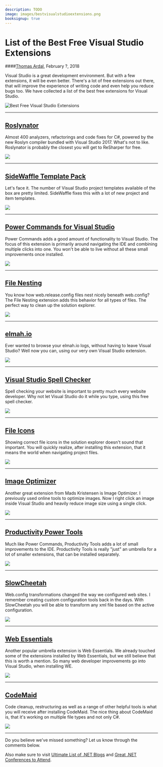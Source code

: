 ```yaml
---
description: TODO
image: images/bestvisualstudioextensions.png
booksignup: true
---
```


# List of the Best Free Visual Studio Extensions

####[Thomas Ardal](http://elmah.io/about/), February ?, 2018

Visual Studio is a great development environment. But with a few extensions, it will be even better. There's a lot of free extensions out there, that will improve the experience of writing code and even help you reduce bugs too. We have collected a list of the best free extensions for Visual Studio.

![Best Free Visual Studio Extensions](/images/bestvisualstudioextensions.png)
 
<hr/>

## <a href="https://marketplace.visualstudio.com/items?itemName=josefpihrt.Roslynator2017" target="_blank" rel="noopener noreferrer">Roslynator</a>

Almost 400 analyzers, refactorings and code fixes for C#, powered by the new Roslyn compiler bundled with Visual Studio 2017. What's not to like. Roslynator is probably the closest you will get to ReSharper for free.

<img src="/images/roslynator.png" style="box-shadow:none;"/>

<hr/>

## <a href="https://marketplace.visualstudio.com/items?itemName=MadsKristensen.SideWaffleTemplatePack" target="_blank" rel="noopener noreferrer">SideWaffle Template Pack</a>

Let's face it. The number of Visual Studio project templates available of the box are pretty limited. SideWaffle fixes this with a lot of new project and item templates.

<img src="/images/sidewaffle.png" style="box-shadow:none;"/>

<hr/>

## <a href="https://marketplace.visualstudio.com/items?itemName=VisualStudioProductTeam.PowerCommandsforVisualStudio" target="_blank" rel="noopener noreferrer">Power Commands for Visual Studio</a>

Power Commands adds a good amount of functionality to Visual Studio. The focus of this extension is primarily around navigating the IDE and combining multiple clicks into one. You won't be able to live without all these small improvements once installed.

<img src="/images/powercommands.png" style="box-shadow:none;"/>

<hr/>

## <a href="https://marketplace.visualstudio.com/items?itemName=MadsKristensen.FileNesting" target="_blank" rel="noopener noreferrer">File Nesting</a>

You know how web.release.config files nest nicely beneath web.config? The File Nesting extension adds this behavior for all types of files. The perfect way to clean up the solution explorer.

<img src="/images/filenesting.png" style="box-shadow:none;"/>

<hr/>

## <a href="https://marketplace.visualstudio.com/items?itemName=ThomasArdal.elmahio" target="_blank" rel="noopener noreferrer">elmah.io</a>

Ever wanted to browse your elmah.io logs, without having to leave Visual Studio? Well now you can, using our very own Visual Studio extension.

<img src="/images/elmahioextensions.png" style="box-shadow:none;"/>

<hr/>

## <a href="https://marketplace.visualstudio.com/items?itemName=EWoodruff.VisualStudioSpellCheckerVS2017andLater" target="_blank" rel="noopener noreferrer">Visual Studio Spell Checker</a>

Spell checking your website is important to pretty much every website developer. Why not let Visual Studio do it while you type, using this free spell checker.

<img src="/images/spellchecker.png" style="box-shadow:none;"/>

<hr/>

## <a href="https://marketplace.visualstudio.com/items?itemName=MadsKristensen.FileIcons" target="_blank" rel="noopener noreferrer">File Icons</a>

Showing correct file icons in the solution explorer doesn't sound that important. You will quickly realize, after installing this extension, that it means the world when navigating project files.

<img src="/images/fileicons.png" style="box-shadow:none;"/>

<hr/>

## <a href="https://marketplace.visualstudio.com/items?itemName=MadsKristensen.ImageOptimizer" target="_blank" rel="noopener noreferrer">Image Optimizer</a>

Another great extension from Mads Kristensen is Image Optimizer. I previously used online tools to optimize images. Now I right click an image inside Visual Studio and heavily reduce image size using a single click.

<img src="/images/imageoptimizer.png" style="box-shadow:none;"/>

<hr/>

## <a href="https://marketplace.visualstudio.com/items?itemName=VisualStudioProductTeam.ProductivityPowerPack2017" target="_blank" rel="noopener noreferrer">Productivity Power Tools</a>

Much like Power Commands, Productivity Tools adds a lot of small improvements to the IDE. Productivity Tools is really "just" an umbrella for a lot of smaller extensions, that can be installed separately.

<img src="/images/productivitypowertools.png" style="box-shadow:none;"/>

<hr/>

## <a href="https://marketplace.visualstudio.com/items?itemName=VisualStudioProductTeam.SlowCheetah-XMLTransforms" target="_blank" rel="noopener noreferrer">SlowCheetah</a>

Web.config transformations changed the way we configured web sites. I remember creating custom configuration tools back in the days. With SlowCheetah you will be able to transform any xml file based on the active configuration.

<img src="/images/slowcheetah.png" style="box-shadow:none;"/>

<hr/>

## <a href="https://marketplace.visualstudio.com/items?itemName=MadsKristensen.WebExtensionPack2017" target="_blank" rel="noopener noreferrer">Web Essentials</a>

Another popular umbrella extension is Web Essentials. We already touched some of the extensions installed by Web Essentials, but we still believe that this is worth a mention. So many web developer improvements go into Visual Studio, when installing WE.

<img src="/images/webessentials.png" style="box-shadow:none;"/>

<hr/>

## <a href="https://marketplace.visualstudio.com/items?itemName=SteveCadwallader.CodeMaid" target="_blank" rel="noopener noreferrer">CodeMaid</a>

Code cleanup, restructuring as well as a range of other helpful tools is what you will receive after installing CodeMaid. The nice thing about CodeMaid is, that it's working on multiple file types and not only C#.

<img src="/images/codemaid.png" style="box-shadow:none;"/>

<hr/>

Do you believe we've missed something? Let us know through the comments below.

Also make sure to visit [Ultimate List of .NET Blogs](https://blog.elmah.io/net-blogs-to-follow-the-ultimate-list/) and [Great .NET Conferences to Attend](https://blog.elmah.io/great-dot-net-conferences-to-attend/).